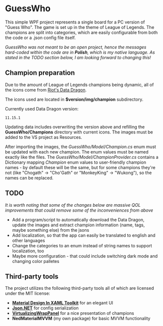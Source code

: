 ﻿# GuessWho

This simple WPF project represents a single board for a PC version of "Guess Who". The game is set up in the theme of League of Legends.
The champions are split into categories, which are easily configurable from both the code or a .json config file itself.

*GuessWho was not meant to be an open project, hence the messages hard-coded within the code are in **Polish**, which is my native language. As stated in the TODO section below, I am looking forward to changing this!*

## Champion preparation

Due to the amount of League of Legends champions being dynamic, all of the icons come from [Riot's Data Dragon](https://developer.riotgames.com/docs/lol).

The icons used are located in **$version/img/champion** subdirectory.

Currently used Data Dragon version:
```
11.15.1
```

Updating data includes overwriting the version above and refilling the **GuessWho/Champions** directory with current icons. The images must be added to the VS project as Resources.

After importing the images, the *GuessWho/Model/Champion.cs* enum must be updated with each new champion. The enum values must be named exactly like the files. The *GuessWho/Model/ChampionProvider.cs* contains a Dictionary mapping *Champion* enum values to user-friendly champion names - by default these will be the same, but for some champions they're not (like "Chogath" -> "Cho'Gath" or "MonkeyKing" -> "Wukong"), so the names can be replaced.

## TODO

*It is worth noting that some of the changes below are massive QOL improvements that could remove some of the inconveniences from above*

- Add a program/script to automatically download the Data Dragon, update the images and extract champion information (name, tags, maybe something else) from the jsons
- Add localization, so that the app can easily be translated to english and other languages
- Change the categories to an enum instead of string names to support localization, too
- Maybe more configuration - that could include switching dark mode and changing color palletes

## Third-party tools

The project utilizes the following third-party tools all of which are licensed under the MIT license:

- [**Material Design In XAML Toolkit**](https://github.com/MaterialDesignInXAML/MaterialDesignInXamlToolkit) for an elegant UI
- [**Json.NET**](https://github.com/JamesNK/Newtonsoft.Json) for config serialization
- [**VirtualizingWrapPanel**](https://github.com/sbaeumlisberger/VirtualizingWrapPanel) for a nice presentation of champions
- **NedMaterialMVVM** (my own package) for basic MVVM functionality